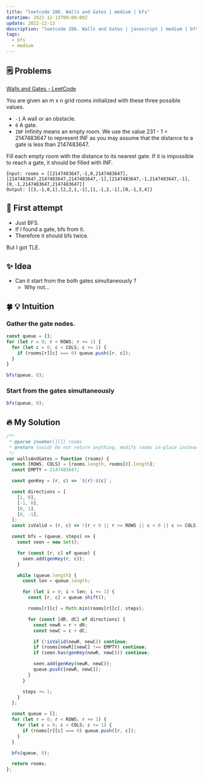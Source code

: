 ```yaml
---
title: "leetcode 286. Walls and Gates | medium | bfs"
datetime: 2022-12-13T00:00:00Z
update: 2022-12-13
description: "leetcode 286. Walls and Gates | javascript | medium | bfs"
tags:
  - bfs
  - medium
---
```


## 🗒️ Problems

[Walls and Gates - LeetCode](https://leetcode.com/problems/walls-and-gates/)

You are given an m x n grid rooms initialized with these three possible values.

- `-1` A wall or an obstacle.
- `0` A gate.
- `INF` Infinity means an empty room. We use the value 231 - 1 = 2147483647 to represent INF as you may assume that the distance to a gate is less than 2147483647.

Fill each empty room with the distance to its nearest gate. If it is impossible to reach a gate, it should be filled with INF.

```
Input: rooms = [[2147483647,-1,0,2147483647],[2147483647,2147483647,2147483647,-1],[2147483647,-1,2147483647,-1],[0,-1,2147483647,2147483647]]
Output: [[3,-1,0,1],[2,2,1,-1],[1,-1,2,-1],[0,-1,3,4]]
```

## 🤔 First attempt

- Just BFS.
- If I found a gate, bfs from it.
- Therefore it should bfs twice.

But I got TLE.

## ✨ Idea

- Can it start from the both gates simultaneously ?
  - Why not...

## 🍀 💡 Intuition

### Gather the gate nodes.

```javascript
const queue = [];
for (let r = 0; r < ROWS; r += 1) {
  for (let c = 0; c < COLS; c += 1) {
    if (rooms[r][c] === 0) queue.push([r, c]);
  }
}

bfs(queue, 0);
```

### Start from the gates simultaneously

```javascript
bfs(queue, 0);
```

## 🔥 My Solution

```javascript
/**
 * @param {number[][]} rooms
 * @return {void} Do not return anything, modify rooms in-place instead.
 */
var wallsAndGates = function (rooms) {
  const [ROWS, COLS] = [rooms.length, rooms[0].length];
  const EMPTY = 2147483647;

  const genKey = (r, c) => `${r}:${c}`;

  const directions = [
    [1, 0],
    [-1, 0],
    [0, 1],
    [0, -1],
  ];
  const isValid = (r, c) => !(r < 0 || r >= ROWS || c < 0 || c >= COLS);

  const bfs = (queue, steps) => {
    const seen = new Set();

    for (const [r, c] of queue) {
      seen.add(genKey(r, c));
    }

    while (queue.length) {
      const len = queue.length;

      for (let i = 0; i < len; i += 1) {
        const [r, c] = queue.shift();

        rooms[r][c] = Math.min(rooms[r][c], steps);

        for (const [dR, dC] of directions) {
          const newR = r + dR;
          const newC = c + dC;

          if (!isValid(newR, newC)) continue;
          if (rooms[newR][newC] !== EMPTY) continue;
          if (seen.has(genKey(newR, newC))) continue;

          seen.add(genKey(newR, newC));
          queue.push([newR, newC]);
        }
      }

      steps += 1;
    }
  };

  const queue = [];
  for (let r = 0; r < ROWS; r += 1) {
    for (let c = 0; c < COLS; c += 1) {
      if (rooms[r][c] === 0) queue.push([r, c]);
    }
  }

  bfs(queue, 0);

  return rooms;
};
```
